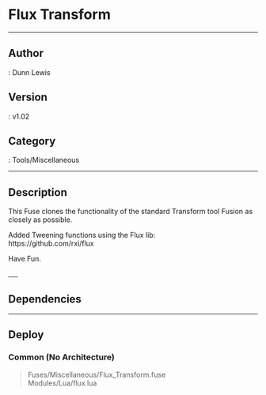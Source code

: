 # Flux Transform
___

## Author
 : Dunn Lewis

## Version
 : v1.02

## Category
 : Tools/Miscellaneous
___

## Description
<p>This Fuse clones the functionality of the standard Transform tool Fusion as closely as possible.</p>

<p>Added Tweening functions using the Flux lib:<br>
https://github.com/rxi/flux</p>

<p>Have Fun.</p>___

## Dependencies


___

## Deploy

### Common (No Architecture)

> Fuses/Miscellaneous/Flux_Transform.fuse  
> Modules/Lua/flux.lua  
